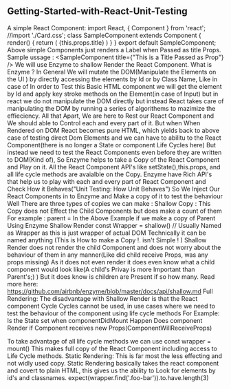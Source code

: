 ## Getting-Started-with-React-Unit-Testing
A simple React Component:
import React, { Component } from 'react'; //import './Card.css';
class SampleComponent extends Component { render() { return (
{this.props.title}
)
} }
export default SampleComponent;
Above simple Components just renders a Label when Passed as title Props. Sample ussage : <SampleComponent title={"This is a Title Passed as Prop"} />
We will use Enzyme to shallow Render the React Component.
What is Enzyme ?
In General We will mutate the DOM(Manipulate the Elements on the UI ) by directly accessing the elements by Id or by Class Name,
Like in case of
In order to Test this Basic HTML component we will get the element by Id and apply key stroke methods on the Element(in case of Input) but in react we do not manipulate the DOM directly but instead React takes care of manipulating the DOM by running a series of algorithems to mazimize the effieciency.
All that Apart, We are here to Rest our React Component and We should able to Control each and every part of it. But when When Rendered on DOM React becomes pure HTML, which yields back to above case of testing direct Dom Elements and we can have to abilitu to the React Component(there is no longer a State or component Life Cycles here) But instead we need to test the React Components even before they are written to DOM(Kind of), So Enzyme helps to take a Copy of the React Component and Play on it.
All the React Component API's like setState(),this.props, and all life cycle methods are avaialble on the Copy. Enzyme have Rich API's that help us to play with each and every part of React Component and Check How it Behaves("Unit Testing: How Unit Behaves")
So We Inject Our React Components in to Enzyme and Make a copy of it to test the behaviour
Well There are three types of copies we can make :
Shallow Copy : This Copy does not Effect the Child Components but does make a count of them For example : parent =
In the Above Example if we make a copy of Parent Using Enzyme Shallow Render
const Wrapper = shallow(<Parent />) // Usually Named as Wrapper as this is just wrapper of actual DOM Technically it can be named anything
(This is How to make a Copy !. isn't Simple ! )
Shallow Render does not render the child Component and does not worry about the behaviour of them in any manner(Like did child receive Props, was any props missing)
As it does not even render it does even know what a child component would look like(A child's Privay is more Important than Parent's;) ) But it does know is children are Present if so how many. Read more here: https://github.com/airbnb/enzyme/blob/master/docs/api/shallow.md
Full Rendering:
The disadvantage with Shallow Render is that the React component Cycle Cycles cannot be used, in use cases where we need to test the behaviour of the component using life cycle methods
For Example:
Is the State set when componentDidMount Happen
Does component Render if Component receives new Props(ComponentWillReceiveProps)

To take advantage of all life cycle methods we can use
const wrapper = mount(<Foo />)
This makes full copy of the React Component including access to Life Cycle methods.
Static Rendering: This is far most the less effecting and not widly used copy. Static Rendering basically takes the react component and covert to plain HTML, this gives us the ability to Look for elements by id's and classnames.
expect(wrapper.find('.foo-bar')).to.have.length(3)
